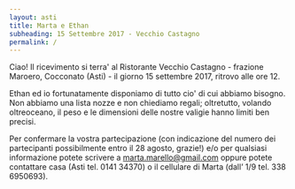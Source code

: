 ```yaml
---
layout: asti
title: Marta e Ethan
subheading: 15 Settembre 2017 - Vecchio Castagno
permalink: /
---
```


Ciao!
Il ricevimento si terra' al Ristorante Vecchio Castagno - frazione Maroero, Cocconato (Asti) - il giorno 15 settembre 2017, ritrovo alle ore 12.

Ethan ed io fortunatamente disponiamo di tutto cio' di cui abbiamo bisogno. Non abbiamo una lista nozze e non chiediamo regali; oltretutto, volando oltreoceano, il peso e le dimensioni delle nostre valigie hanno limiti ben precisi.

Per confermare la vostra partecipazione (con indicazione del numero dei partecipanti possibilmente entro il 28 agosto, grazie!) e/o per qualsiasi informazione potete scrivere a marta.marello@gmail.com oppure potete contattare casa (Asti tel. 0141 34370) o il cellulare di Marta (dall’ 1/9 tel. 338 6950693). 
